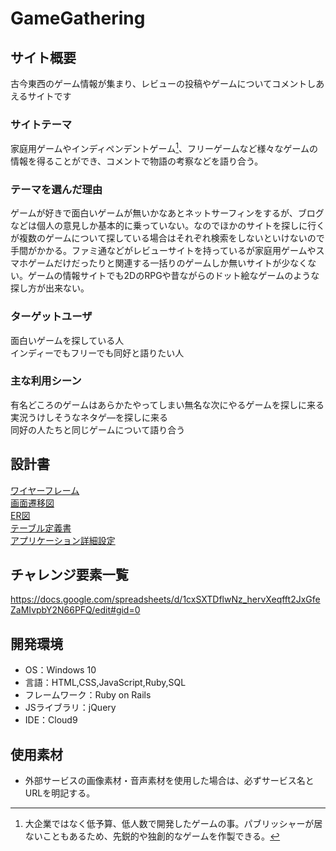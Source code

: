 # GameGathering

## サイト概要
古今東西のゲーム情報が集まり、レビューの投稿やゲームについてコメントしあえるサイトです<br>

### サイトテーマ
家庭用ゲームやインディペンデントゲーム[^1]、フリーゲームなど様々なゲームの情報を得ることができ、コメントで物語の考察などを語り合う。

### テーマを選んだ理由
ゲームが好きで面白いゲームが無いかなあとネットサーフィンをするが、ブログなどは個人の意見しか基本的に乗っていない。なのでほかのサイトを探しに行くが複数のゲームについて探している場合はそれぞれ検索をしないといけないので手間がかかる。ファミ通などがレビューサイトを持っているが家庭用ゲームやスマホゲームだけだったりと関連する一括りのゲームしか無いサイトが少なくない。ゲームの情報サイトでも2DのRPGや昔ながらのドット絵なゲームのような探し方が出来ない。<br>


### ターゲットユーザ
面白いゲームを探している人<br>
インディーでもフリーでも同好と語りたい人<br>

### 主な利用シーン
有名どころのゲームはあらかたやってしまい無名な次にやるゲームを探しに来る<br>
実況うけしそうなネタゲ―を探しに来る<br>
同好の人たちと同じゲームについて語り合う<br>

## 設計書
[ワイヤーフレーム](https://docs.google.com/spreadsheets/d/1JY4gyqfhfQ_6E8SVisVq7lGUvXLSO4nbdqUHRy0MTow/edit#gid=0)<br>
[画面遷移図](https://app.diagrams.net/#G1kPh5F8uyD5Jn1fGE5mvuaeZJqSoLiYIz)<br>
[ER図](https://app.diagrams.net/#G1-3qRFE8nuUyYjVoMKG1mlXuWzRT6hA4T)<br>
[テーブル定義書](https://docs.google.com/spreadsheets/d/1hf-uL80ab66lpKWtefRmWdISSBqLo2rn8sLA7DfY3fs/edit#gid=0)<br>
[アプリケーション詳細設定](https://docs.google.com/spreadsheets/d/1QTHVv6LdqknHhcpsw8zB3geVBznLNEbk1o8irdw18-k/edit#gid=0)<br>
## チャレンジ要素一覧
https://docs.google.com/spreadsheets/d/1cxSXTDflwNz_hervXeqfft2JxGfeZaMIvpbY2N66PFQ/edit#gid=0

## 開発環境
- OS：Windows 10
- 言語：HTML,CSS,JavaScript,Ruby,SQL
- フレームワーク：Ruby on Rails
- JSライブラリ：jQuery
- IDE：Cloud9

## 使用素材
- 外部サービスの画像素材・音声素材を使用した場合は、必ずサービス名とURLを明記する。

[^1]: 大企業ではなく低予算、低人数で開発したゲームの事。パブリッシャーが居ないこともあるため、先鋭的や独創的なゲームを作製できる。
